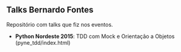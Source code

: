 ## Talks Bernardo Fontes

Repositório com talks que fiz nos eventos.

- **Python Nordeste 2015**: TDD com Mock e Orientação a Objetos (pyne_tdd/index.html)
